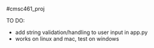 #cmsc461_proj

TO DO:
- add string validation/handling to user input in app.py
- works on linux and mac, test on windows
